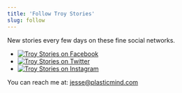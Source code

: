 ```yaml
---
title: 'Follow Troy Stories'
slug: follow
---
```


New stories every few days on these fine social networks.

<div class="social">
<ul>
  <li><a href="http://facebook.com/troynystories"><img src="http://jesses-macbook-air.local:5757/user/themes/troystories/images/icon-facebook.png" alt="Troy Stories on Facebook" srcset="http://jesses-macbook-air.local:5757/user/themes/troystories/images/icon-facebook.svg" /></a></li>
  <li><a href="http://twitter.com/troynystories"><img src="http://jesses-macbook-air.local:5757/user/themes/troystories/images/icon-twitter.png" alt="Troy Stories on Twitter" srcset="http://jesses-macbook-air.local:5757/user/themes/troystories/images/icon-twitter.svg" /></a></li>
  <li><a href="http://instagram.com/troystories"><img src="http://jesses-macbook-air.local:5757/user/themes/troystories/images/icon-instagram.png" alt="Troy Stories on Instagram" srcset="http://jesses-macbook-air.local:5757/user/themes/troystories/images/icon-instagram.svg" /></a></li>
</ul>
</div>

You can reach me at: [jesse@plasticmind.com](mailto:jesse@plasticmind.com)